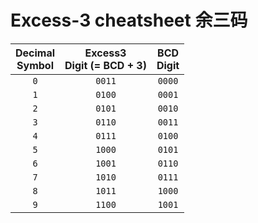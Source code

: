 # Excess-3 cheatsheet 余三码

| Decimal  <br>Symbol | Excess3  <br>Digit (= BCD + 3) | BCD  <br>Digit |
| :-----------------: | :----------------------------: | :------------: |
|         `0`         |             `0011`             |     `0000`     |
|         `1`         |             `0100`             |     `0001`     |
|         `2`         |             `0101`             |     `0010`     |
|         `3`         |             `0110`             |     `0011`     |
|         `4`         |             `0111`             |     `0100`     |
|         `5`         |             `1000`             |     `0101`     |
|         `6`         |             `1001`             |     `0110`     |
|         `7`         |             `1010`             |     `0111`     |
|         `8`         |             `1011`             |     `1000`     |
|         `9`         |             `1100`             |     `1001`     |